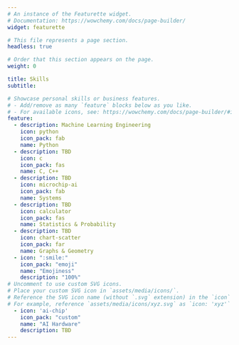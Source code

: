 ```yaml
---
# An instance of the Featurette widget.
# Documentation: https://wowchemy.com/docs/page-builder/
widget: featurette

# This file represents a page section.
headless: true

# Order that this section appears on the page.
weight: 0

title: Skills
subtitle:

# Showcase personal skills or business features.
# - Add/remove as many `feature` blocks below as you like.
# - For available icons, see: https://wowchemy.com/docs/page-builder/#icons
feature:
  - description: Machine Learning Engineering
    icon: python
    icon_pack: fab
    name: Python
  - description: TBD
    icon: c
    icon_pack: fas
    name: C, C++
  - description: TBD
    icon: microchip-ai
    icon_pack: fab
    name: Systems
  - description: TBD
    icon: calculator
    icon_pack: fas
    name: Statistics & Probability
  - description: TBD
    icon: chart-scatter
    icon_pack: far
    name: Graphs & Geometry
  - icon: ":smile:"
    icon_pack: "emoji"
    name: "Emojiness"
    description: "100%"
# Uncomment to use custom SVG icons.
# Place your custom SVG icon in `assets/media/icons/`.
# Reference the SVG icon name (without `.svg` extension) in the `icon` field.
# For example, reference `assets/media/icons/xyz.svg` as `icon: 'xyz'`
  - icon: 'ai-chip'
    icon_pack: "custom"
    name: "AI Hardware"
    description: TBD
---
```

